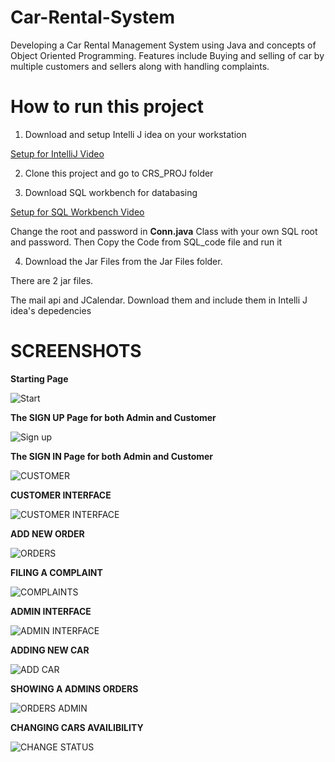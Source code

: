 # Car-Rental-System
Developing a Car Rental Management System using Java and concepts of Object Oriented Programming.
Features include Buying and selling of car by multiple customers and sellers along with handling complaints.

# How to run this project
1) Download and setup Intelli J idea on your workstation
    
  [Setup for IntelliJ Video](https://www.youtube.com/watch?v=viNG3VVnzFE&pp=ygUXc2V0dXAgaW50ZWxsaWogZm9yIGphdmE%3D)

2) Clone this project and go to CRS_PROJ folder

3) Download SQL workbench for databasing

[Setup for SQL Workbench Video](https://www.youtube.com/watch?v=u96rVINbAUI&pp=ygUTc2V0dXAgc3Fsd29yayBiZW5jaA%3D%3D)

Change the root and password in **Conn.java** Class with your own SQL root and password.
Then Copy the Code from SQL_code file and run it 


4) Download the Jar Files from the Jar Files folder.
   
There are 2 jar files.

The mail api and JCalendar. Download them and include them in Intelli J idea's depedencies

# SCREENSHOTS



**Starting Page**


![Start](https://github.com/akramhassan117/Car-Rental-System/assets/138471434/a855d267-791f-4c1f-a95d-a763303285e3)



**The SIGN UP Page for both Admin and Customer**


![Sign up](https://github.com/akramhassan117/Car-Rental-System/assets/138471434/0cc9760c-8f36-4076-aee1-87c4ba5ab107)

**The SIGN IN Page for both Admin and Customer** 

![CUSTOMER](https://github.com/akramhassan117/Car-Rental-System/assets/138471434/06ed6c25-e6e7-40be-bf75-afaa8a75cf31)


**CUSTOMER INTERFACE**

![CUSTOMER INTERFACE](https://github.com/akramhassan117/Car-Rental-System/assets/138471434/0ea57c0d-8d1e-4d58-be56-cbd7bf086c6d)


**ADD NEW ORDER**


![ORDERS](https://github.com/akramhassan117/Car-Rental-System/assets/138471434/ba13ecce-0957-44a6-8d28-c56f7866d99f)



**FILING A COMPLAINT**


![COMPLAINTS](https://github.com/akramhassan117/Car-Rental-System/assets/138471434/23edc4d9-45af-4275-85e2-1aa538980ccd)



**ADMIN INTERFACE**


![ADMIN INTERFACE](https://github.com/akramhassan117/Car-Rental-System/assets/138471434/c6e9447e-44f4-410c-8fea-7d6872c95ab1)


**ADDING NEW CAR**


![ADD CAR](https://github.com/akramhassan117/Car-Rental-System/assets/138471434/58b9e5a8-98e8-45e0-a3ec-f331f45a0fbf)


**SHOWING A ADMINS ORDERS**


![ORDERS ADMIN](https://github.com/akramhassan117/Car-Rental-System/assets/138471434/809593ab-3217-468a-acb2-5f004732718a)



**CHANGING CARS AVAILIBILITY**


![CHANGE STATUS](https://github.com/akramhassan117/Car-Rental-System/assets/138471434/ecedf60c-89fc-4d1f-8dff-43c5d37faa19)




